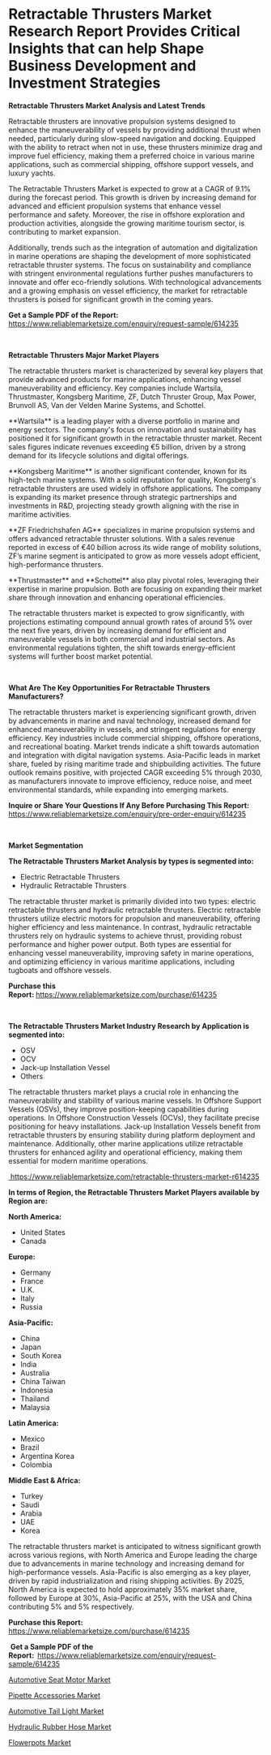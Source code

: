 <p><h1>Retractable Thrusters Market Research Report Provides Critical Insights that can help Shape Business Development and Investment Strategies</h1></p><p><strong>Retractable Thrusters Market Analysis and Latest Trends</strong></p>
<p><p>Retractable thrusters are innovative propulsion systems designed to enhance the maneuverability of vessels by providing additional thrust when needed, particularly during slow-speed navigation and docking. Equipped with the ability to retract when not in use, these thrusters minimize drag and improve fuel efficiency, making them a preferred choice in various marine applications, such as commercial shipping, offshore support vessels, and luxury yachts.</p><p>The Retractable Thrusters Market is expected to grow at a CAGR of 9.1% during the forecast period. This growth is driven by increasing demand for advanced and efficient propulsion systems that enhance vessel performance and safety. Moreover, the rise in offshore exploration and production activities, alongside the growing maritime tourism sector, is contributing to market expansion. </p><p>Additionally, trends such as the integration of automation and digitalization in marine operations are shaping the development of more sophisticated retractable thruster systems. The focus on sustainability and compliance with stringent environmental regulations further pushes manufacturers to innovate and offer eco-friendly solutions. With technological advancements and a growing emphasis on vessel efficiency, the market for retractable thrusters is poised for significant growth in the coming years.</p></p>
<p><strong>Get a Sample PDF of the Report:&nbsp;</strong> <a href="https://www.reliablemarketsize.com/enquiry/request-sample/614235?utm_campaign=1131&utm_medium=2&utm_source=Github&utm_content=ia&utm_term=03102024&utm_id=retractable-thrusters">https://www.reliablemarketsize.com/enquiry/request-sample/614235</a></p>
<p>&nbsp;</p>
<p><strong>Retractable Thrusters Major Market Players</strong></p>
<p><p>The retractable thrusters market is characterized by several key players that provide advanced products for marine applications, enhancing vessel maneuverability and efficiency. Key companies include Wartsila, Thrustmaster, Kongsberg Maritime, ZF, Dutch Thruster Group, Max Power, Brunvoll AS, Van der Velden Marine Systems, and Schottel.</p><p>**Wartsila** is a leading player with a diverse portfolio in marine and energy sectors. The company's focus on innovation and sustainability has positioned it for significant growth in the retractable thruster market. Recent sales figures indicate revenues exceeding €5 billion, driven by a strong demand for its lifecycle solutions and digital offerings.</p><p>**Kongsberg Maritime** is another significant contender, known for its high-tech marine systems. With a solid reputation for quality, Kongsberg's retractable thrusters are used widely in offshore applications. The company is expanding its market presence through strategic partnerships and investments in R&D, projecting steady growth aligning with the rise in maritime activities.</p><p>**ZF Friedrichshafen AG** specializes in marine propulsion systems and offers advanced retractable thruster solutions. With a sales revenue reported in excess of €40 billion across its wide range of mobility solutions, ZF’s marine segment is anticipated to grow as more vessels adopt efficient, high-performance thrusters.</p><p>**Thrustmaster** and **Schottel** also play pivotal roles, leveraging their expertise in marine propulsion. Both are focusing on expanding their market share through innovation and enhancing operational efficiencies.</p><p>The retractable thrusters market is expected to grow significantly, with projections estimating compound annual growth rates of around 5% over the next five years, driven by increasing demand for efficient and maneuverable vessels in both commercial and industrial sectors. As environmental regulations tighten, the shift towards energy-efficient systems will further boost market potential.</p></p>
<p>&nbsp;</p>
<p><strong>What Are The Key Opportunities For Retractable Thrusters Manufacturers?</strong></p>
<p><p>The retractable thrusters market is experiencing significant growth, driven by advancements in marine and naval technology, increased demand for enhanced maneuverability in vessels, and stringent regulations for energy efficiency. Key industries include commercial shipping, offshore operations, and recreational boating. Market trends indicate a shift towards automation and integration with digital navigation systems. Asia-Pacific leads in market share, fueled by rising maritime trade and shipbuilding activities. The future outlook remains positive, with projected CAGR exceeding 5% through 2030, as manufacturers innovate to improve efficiency, reduce noise, and meet environmental standards, while expanding into emerging markets.</p></p>
<p><strong>Inquire or Share Your Questions If Any Before Purchasing This Report:</strong> <a href="https://www.reliablemarketsize.com/enquiry/pre-order-enquiry/614235?utm_campaign=1131&utm_medium=2&utm_source=Github&utm_content=ia&utm_term=03102024&utm_id=retractable-thrusters">https://www.reliablemarketsize.com/enquiry/pre-order-enquiry/614235</a></p>
<p>&nbsp;</p>
<p><strong>Market Segmentation</strong></p>
<p><strong>The Retractable Thrusters Market Analysis by types is segmented into:</strong></p>
<p><ul><li>Electric Retractable Thrusters</li><li>Hydraulic Retractable Thrusters</li></ul></p>
<p><p>The retractable thruster market is primarily divided into two types: electric retractable thrusters and hydraulic retractable thrusters. Electric retractable thrusters utilize electric motors for propulsion and maneuverability, offering higher efficiency and less maintenance. In contrast, hydraulic retractable thrusters rely on hydraulic systems to achieve thrust, providing robust performance and higher power output. Both types are essential for enhancing vessel maneuverability, improving safety in marine operations, and optimizing efficiency in various maritime applications, including tugboats and offshore vessels.</p></p>
<p><strong>Purchase this Report:&nbsp;</strong><a href="https://www.reliablemarketsize.com/purchase/614235?utm_campaign=1131&utm_medium=2&utm_source=Github&utm_content=ia&utm_term=03102024&utm_id=retractable-thrusters">https://www.reliablemarketsize.com/purchase/614235</a></p>
<p>&nbsp;</p>
<p><strong>The Retractable Thrusters Market Industry Research by Application is segmented into:</strong></p>
<p><ul><li>OSV</li><li>OCV</li><li>Jack-up Installation Vessel</li><li>Others</li></ul></p>
<p><p>The retractable thrusters market plays a crucial role in enhancing the maneuverability and stability of various marine vessels. In Offshore Support Vessels (OSVs), they improve position-keeping capabilities during operations. In Offshore Construction Vessels (OCVs), they facilitate precise positioning for heavy installations. Jack-up Installation Vessels benefit from retractable thrusters by ensuring stability during platform deployment and maintenance. Additionally, other marine applications utilize retractable thrusters for enhanced agility and operational efficiency, making them essential for modern maritime operations.</p></p>
<p><a href="https://www.reliablemarketsize.com/retractable-thrusters-market-r614235?utm_campaign=1131&utm_medium=2&utm_source=Github&utm_content=ia&utm_term=03102024&utm_id=retractable-thrusters">&nbsp;https://www.reliablemarketsize.com/retractable-thrusters-market-r614235</a></p>
<p><strong>In terms of Region, the Retractable Thrusters Market Players available by Region are:</strong></p>
<p>
    <p> <strong> North America: </strong>
        <ul>
            <li>United States</li>
            <li>Canada</li>
        </ul>
        </p> 
    <p> <strong> Europe: </strong>
        <ul>
            <li>Germany</li>
            <li>France</li>
            <li>U.K.</li>
            <li>Italy</li>
            <li>Russia</li>
        </ul>
        </p> 
    <p> <strong> Asia-Pacific: </strong>
        <ul>
            <li>China</li>
            <li>Japan</li>
            <li>South Korea</li>
            <li>India</li>
            <li>Australia</li>
            <li>China Taiwan</li>
            <li>Indonesia</li>
            <li>Thailand</li>
            <li>Malaysia</li>
        </ul>
        </p> 
    <p> <strong> Latin America: </strong>
        <ul>
            <li>Mexico</li>
            <li>Brazil</li>
            <li>Argentina Korea</li>
            <li>Colombia</li>
        </ul>
        </p> 
    <p> <strong> Middle East & Africa: </strong>
        <ul>
            <li>Turkey</li>
            <li>Saudi</li>
            <li>Arabia</li>
            <li>UAE</li>
            <li>Korea</li>
        </ul>
    </p>
    </p>
<p><p>The retractable thrusters market is anticipated to witness significant growth across various regions, with North America and Europe leading the charge due to advancements in marine technology and increasing demand for high-performance vessels. Asia-Pacific is also emerging as a key player, driven by rapid industrialization and rising shipping activities. By 2025, North America is expected to hold approximately 35% market share, followed by Europe at 30%, Asia-Pacific at 25%, with the USA and China contributing 5% and 5% respectively.</p></p>
<p><strong>Purchase this Report: </strong><a href="https://www.reliablemarketsize.com/purchase/614235?utm_campaign=1131&utm_medium=2&utm_source=Github&utm_content=ia&utm_term=03102024&utm_id=retractable-thrusters">https://www.reliablemarketsize.com/purchase/614235</a></p>
<p>&nbsp;<strong>Get a Sample PDF of the Report:&nbsp;&nbsp;</strong><a href="https://www.reliablemarketsize.com/enquiry/request-sample/614235?utm_campaign=1131&utm_medium=2&utm_source=Github&utm_content=ia&utm_term=03102024&utm_id=retractable-thrusters">https://www.reliablemarketsize.com/enquiry/request-sample/614235</a></p>
<p><strong></strong></p>
<p><p><a href="https://www.linkedin.com/pulse/how-automotive-seat-motor-market-evolved-key-trends-regional-zqmff?trackingId=jDR2B8qnTI%2BjgFnkLX1qIQ%3D%3D&utm_campaign=1131&utm_medium=2&utm_source=Github&utm_content=ia&utm_term=03102024&utm_id=retractable-thrusters">Automotive Seat Motor Market</a></p><p><a href="https://www.linkedin.com/pulse/driving-factors-behind-pipette-accessories-market-trends-applications-kgpjf?utm_campaign=1131&utm_medium=2&utm_source=Github&utm_content=ia&utm_term=03102024&utm_id=retractable-thrusters">Pipette Accessories Market</a></p><p><a href="https://www.linkedin.com/pulse/insights-automotive-tail-light-market-size-which-expanding-51-i7rpf?utm_campaign=1131&utm_medium=2&utm_source=Github&utm_content=ia&utm_term=03102024&utm_id=retractable-thrusters">Automotive Tail Light Market</a></p><p><a href="https://www.linkedin.com/pulse/global-hydraulic-rubber-hose-market-focus-application-end-use-bq8te?trackingId=WqNaXzPHRnat%2BLmCXkP%2FZA%3D%3D&utm_campaign=1131&utm_medium=2&utm_source=Github&utm_content=ia&utm_term=03102024&utm_id=retractable-thrusters">Hydraulic Rubber Hose Market</a></p><p><a href="https://www.linkedin.com/pulse/flowerpots-market-research-report-forecast-growth-prospects-uujrf?trackingId=hk0SW5HlQW2DgSeYZfBAbQ%3D%3D&utm_campaign=1131&utm_medium=2&utm_source=Github&utm_content=ia&utm_term=03102024&utm_id=retractable-thrusters">Flowerpots Market</a></p></p>